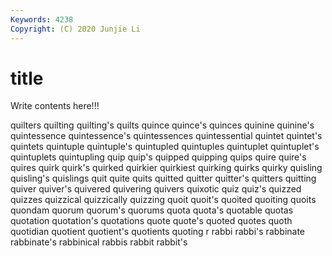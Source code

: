 ```yaml
---
Keywords: 4238
Copyright: (C) 2020 Junjie Li
---
```


# title

Write contents here!!!

quilters 
quilting 
quilting's
quilts 
quince 
quince's 
quinces 
quinine 
quinine's 
quintessence 
quintessence's 
quintessences 
quintessential
quintet 
quintet's 
quintets 
quintuple 
quintuple's 
quintupled 
quintuples 
quintuplet 
quintuplet's 
quintuplets
quintupling 
quip 
quip's 
quipped 
quipping 
quips 
quire 
quire's 
quires 
quirk
quirk's 
quirked 
quirkier 
quirkiest 
quirking 
quirks 
quirky 
quisling 
quisling's 
quislings
quit 
quite 
quits 
quitted 
quitter 
quitter's 
quitters 
quitting 
quiver 
quiver's
quivered 
quivering 
quivers 
quixotic 
quiz 
quiz's 
quizzed 
quizzes 
quizzical 
quizzically
quizzing 
quoit 
quoit's 
quoited 
quoiting 
quoits 
quondam 
quorum 
quorum's 
quorums
quota 
quota's 
quotable 
quotas 
quotation 
quotation's 
quotations 
quote 
quote's 
quoted
quotes 
quoth 
quotidian 
quotient 
quotient's 
quotients 
quoting 
r 
rabbi 
rabbi's
rabbinate 
rabbinate's 
rabbinical 
rabbis 
rabbit 
rabbit's 
